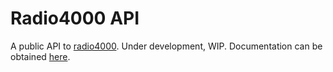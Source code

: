 # Radio4000 API
A public API to [radio4000](radio4000.com). Under development, WIP. Documentation can be obtained [here](https://github.com/Internet4000/radio4000-api-docs).
